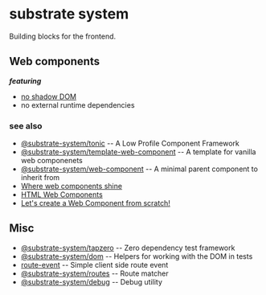 # substrate system

Building blocks for the frontend.

## Web components

__*featuring*__

* [no shadow DOM](https://gomakethings.com/the-shadow-dom-is-an-antipattern/)
* no external runtime dependencies

### see also

* [@substrate-system/tonic](https://github.com/substrate-system/tonic) -- A Low Profile Component Framework
* [@substrate-system/template-web-component](https://github.com/substrate-system/template-web-component) --  A template for vanilla web componenets
* [@substrate-system/web-component](https://github.com/substrate-system/web-component) -- A minimal parent component to inherit from
* [Where web components shine](https://daverupert.com/2024/10/super-web-components-sunshine/)
* [HTML Web Components](https://gomakethings.com/html-web-components/)
* [Let's create a Web Component from scratch!](https://gomakethings.com/lets-create-a-web-component-from-scratch/)

## Misc

* [@substrate-system/tapzero](https://github.com/substrate-system/tapzero) -- Zero dependency test framework
* [@substrate-system/dom](https://github.com/substrate-system/dom) -- Helpers for working with the DOM in tests
* [route-event](https://github.com/substrate-system/route-event) -- Simple client side route event
* [@substrate-system/routes](https://github.com/substrate-system/routes) -- Route matcher
* [@substrate-system/debug](https://github.com/substrate-system/debug) -- Debug utility
